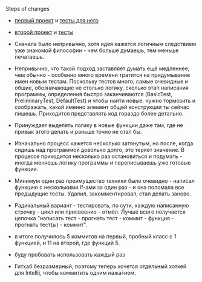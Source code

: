 Steps of changes

- [первый проект](https://github.com/zrdpsh/WH/blob/main/TimeOfLifeRefactored/src/main/java/org/example/RomanToArabic.java) и [тесты для него](https://github.com/zrdpsh/WH/blob/main/TimeOfLifeRefactored/src/main/java/org/example/RomanToArabicTests.java)
- [второй проект](https://github.com/zrdpsh/WH/blob/main/TimeOfLifeRefactored/src/main/java/org/example/WordCounter.java) и [тесты](https://github.com/zrdpsh/WH/blob/main/TimeOfLifeRefactored/src/main/java/org/example/WordCounterTests.java)


- Сначала было непривычно, хотя идея кажется логичным следствием уже знакомой философии - чем больше думаешь, тем меньше печатаешь.

- Непривычно, что такой подход заставляет думать ещё медленнее, чем обычно - особенно много времени тратится на придумывание имен новым тестам. Поскольку тестов много, самые очевидные и общие, обозначающие не столько логику, сколько этап написания программы, определения быстро заканчиваются (BasicTest, PreliminaryTest, DefaultTest) и чтобы найти новые. нужно тормозить и соображать, какой именно элемент общей конструкции ты сейчас пишешь. Приходится представлять код гораздо более детально.

- Принуждает выделять логику в новые функции даже там, где не привык этого делать и раньше точно не стал бы.

- Изначально процесс кажется несколько затянутым, но после, когда сидишь над программой довольно долго, это теряет значение. В процессе приходится несколько раз остановиться и подумать - иногда меняешь логику программы и переписываешь уже готовые функции.

- Минимум один раз преимущество техники было очевидно - написал функцию с несколькими If-ами за один раз - и она  поломала все предыдущие тесты. Удалил, закомментировал, стал делать заново.

- Радикальный вариант - тестировать, по сути, каждую написанную строчку - цикл или присвоение - отмёл. Лучше всего получается цепочка "написать тест - прогнать тест - коммит - функция - прогнать тест(ы) - коммит".

- в итоге получилось 5 коммитов на первый, пробный класс с 1 функцией, и 11 на второй, где функций 5.

- буду пробовать использовать каждый раз
  

- Гитхаб безразмерный, поэтому теперь хочется отдельный хоткей для Intellij, чтобы коммитить одним нажатием.
